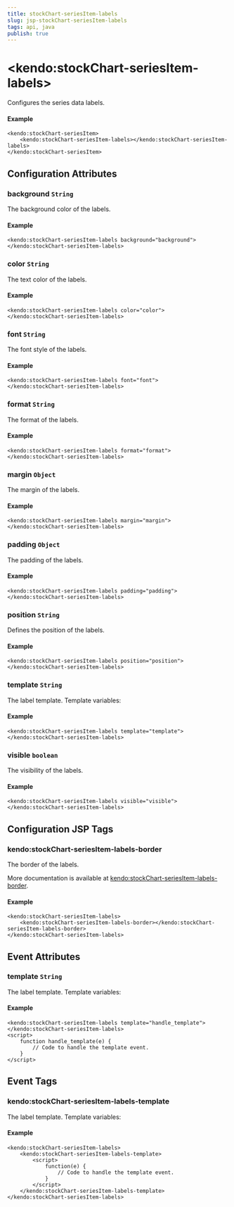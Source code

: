 ```yaml
---
title: stockChart-seriesItem-labels
slug: jsp-stockChart-seriesItem-labels
tags: api, java
publish: true
---
```


# \<kendo:stockChart-seriesItem-labels\>

Configures the series data labels.

#### Example
    <kendo:stockChart-seriesItem>
        <kendo:stockChart-seriesItem-labels></kendo:stockChart-seriesItem-labels>
    </kendo:stockChart-seriesItem>

## Configuration Attributes

### background `String`

The background color of the labels.

#### Example
    <kendo:stockChart-seriesItem-labels background="background">
    </kendo:stockChart-seriesItem-labels>

### color `String`

The text color of the labels.

#### Example
    <kendo:stockChart-seriesItem-labels color="color">
    </kendo:stockChart-seriesItem-labels>

### font `String`

The font style of the labels.

#### Example
    <kendo:stockChart-seriesItem-labels font="font">
    </kendo:stockChart-seriesItem-labels>

### format `String`

The format of the labels.

#### Example
    <kendo:stockChart-seriesItem-labels format="format">
    </kendo:stockChart-seriesItem-labels>

### margin `Object`

The margin of the labels.

#### Example
    <kendo:stockChart-seriesItem-labels margin="margin">
    </kendo:stockChart-seriesItem-labels>

### padding `Object`

The padding of the labels.

#### Example
    <kendo:stockChart-seriesItem-labels padding="padding">
    </kendo:stockChart-seriesItem-labels>

### position `String`

Defines the position of the labels.

#### Example
    <kendo:stockChart-seriesItem-labels position="position">
    </kendo:stockChart-seriesItem-labels>

### template `String`

The label template. Template variables:

#### Example
    <kendo:stockChart-seriesItem-labels template="template">
    </kendo:stockChart-seriesItem-labels>

### visible `boolean`

The visibility of the labels.

#### Example
    <kendo:stockChart-seriesItem-labels visible="visible">
    </kendo:stockChart-seriesItem-labels>


##  Configuration JSP Tags

### kendo:stockChart-seriesItem-labels-border

The border of the labels.

More documentation is available at [kendo:stockChart-seriesItem-labels-border](stockchart/seriesitem-labels-border).

#### Example

    <kendo:stockChart-seriesItem-labels>
        <kendo:stockChart-seriesItem-labels-border></kendo:stockChart-seriesItem-labels-border>
    </kendo:stockChart-seriesItem-labels>


## Event Attributes

### template `String`

The label template. Template variables:


#### Example
    <kendo:stockChart-seriesItem-labels template="handle_template">
    </kendo:stockChart-seriesItem-labels>
    <script>
        function handle_template(e) {
            // Code to handle the template event.
        }
    </script>

## Event Tags

### kendo:stockChart-seriesItem-labels-template

The label template. Template variables:


#### Example
    <kendo:stockChart-seriesItem-labels>
        <kendo:stockChart-seriesItem-labels-template>
            <script>
                function(e) {
                    // Code to handle the template event.
                }
            </script>
        </kendo:stockChart-seriesItem-labels-template>
    </kendo:stockChart-seriesItem-labels>

